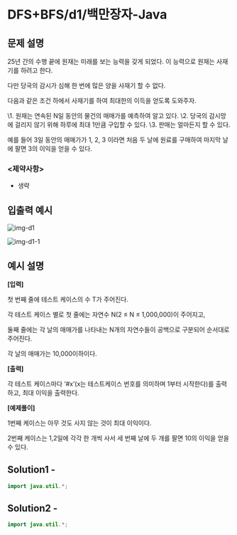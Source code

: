 # DFS+BFS/d1/백만장자-Java

## 문제 설명

25년 간의 수행 끝에 원재는 미래를 보는 능력을 갖게 되었다. 이 능력으로 원재는 사재기를 하려고 한다.

다만 당국의 감시가 심해 한 번에 많은 양을 사재기 할 수 없다.

다음과 같은 조건 하에서 사재기를 하여 최대한의 이득을 얻도록 도와주자.

  \1. 원재는 연속된 N일 동안의 물건의 매매가를 예측하여 알고 있다.
  \2. 당국의 감시망에 걸리지 않기 위해 하루에 최대 1만큼 구입할 수 있다.
  \3. 판매는 얼마든지 할 수 있다.

예를 들어 3일 동안의 매매가가 1, 2, 3 이라면 처음 두 날에 원료를 구매하여 마지막 날에 팔면 3의 이익을 얻을 수 있다.



### <제약사항>

- 생략

## 입출력 예시

![img-d1](C:\Users\HPE\Desktop\git\Algorithm\programmers\image\img-d1)



![img-d1-1](C:\Users\HPE\Desktop\git\Algorithm\programmers\image\img-d1-1)



## 예시 설명

**[입력]**

첫 번째 줄에 테스트 케이스의 수 T가 주어진다.

각 테스트 케이스 별로 첫 줄에는 자연수 N(2 ≤ N ≤ 1,000,000)이 주어지고,

둘째 줄에는 각 날의 매매가를 나타내는 N개의 자연수들이 공백으로 구분되어 순서대로 주어진다.

각 날의 매매가는 10,000이하이다.



**[출력]**

각 테스트 케이스마다 ‘#x’(x는 테스트케이스 번호를 의미하며 1부터 시작한다)를 출력하고, 최대 이익을 출력한다.



**[예제풀이]**

1번째 케이스는 아무 것도 사지 않는 것이 최대 이익이다.

2번째 케이스는 1,2일에 각각 한 개씩 사서 세 번째 날에 두 개를 팔면 10의 이익을 얻을 수 있다.





## Solution1 - 

```java
import java.util.*;

```





## Solution2 - 

```java
import java.util.*;
```

 



